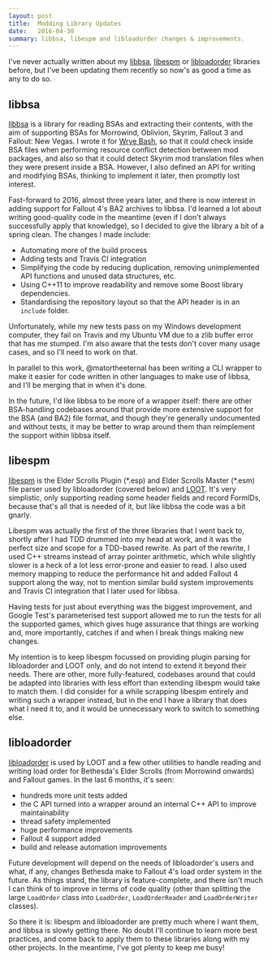 ```yaml
---
layout: post
title:  Modding Library Updates
date:   2016-04-30
summary: libbsa, libespm and libloadorder changes & improvements.
---
```


I've never actually written about my [libbsa](https://github.com/WrinklyNinja/libbsa), [libespm](https://github.com/WrinklyNinja/libespm) or [libloadorder](https://github.com/WrinklyNinja/libloadorder) libraries before, but I've been updating them recently so now's as good a time as any to do so.

## libbsa

[libbsa](https://github.com/WrinklyNinja/libbsa) is a library for reading BSAs and extracting their contents, with the aim of supporting BSAs for Morrowind, Oblivion, Skyrim, Fallout 3 and Fallout: New Vegas. I wrote it for [Wrye Bash](https://github.com/wrye-bash/wrye-bash), so that it could check inside BSA files when performing resource conflict detection between mod packages, and also so that it could detect Skyrim mod translation files when they were present inside a BSA. However, I also defined an API for writing and modifying BSAs, thinking to implement it later, then promptly lost interest.

Fast-forward to 2016, almost three years later, and there is now interest in adding support for Fallout 4's BA2 archives to libbsa. I'd learned a lot about writing good-quality code in the meantime (even if I don't always successfully apply that knowledge), so I decided to give the library a bit of a spring clean. The changes I made include:

* Automating more of the build process
* Adding tests and Travis CI integration
* Simplifying the code by reducing duplication, removing unimplemented API functions and unused data structures, etc.
* Using C++11 to improve readability and remove some Boost library dependencies.
* Standardising the repository layout so that the API header is in an `include` folder.

Unfortunately, while my new tests pass on my Windows development computer, they fail on Travis and my Ubuntu VM due to a zlib buffer error that has me stumped. I'm also aware that the tests don't cover many usage cases, and so I'll need to work on that.

In parallel to this work, @matortheeternal has been writing a CLI wrapper to make it easier for code written in other languages to make use of libbsa, and I'll be merging that in when it's done.

In the future, I'd like libbsa to be more of a wrapper itself: there are other BSA-handling codebases around that provide more extensive support for the BSA (and BA2) file format, and though they're generally undocumented and without tests, it may be better to wrap around them than reimplement the support within libbsa itself.

## libespm

[libespm](https://github.com/WrinklyNinja/libespm) is the Elder Scrolls Plugin (\*.esp) and Elder Scrolls Master (\*.esm) file parser used by libloadorder (covered below) and [LOOT](http://loot.github.io). It's very simplistic, only supporting reading some header fields and record FormIDs, because that's all that is needed of it, but like libbsa the code was a bit gnarly.

Libespm was actually the first of the three libraries that I went back to, shortly after I had TDD drummed into my head at work, and it was the perfect size and scope for a TDD-based rewrite. As part of the rewrite, I used C++ streams instead of array pointer arithmetic, which while slightly slower is a heck of a lot less error-prone and easier to read. I also used memory mapping to reduce the performance hit and added Fallout 4 support along the way, not to mention similar build system improvements and Travis CI integration that I later used for libbsa.

Having tests for just about everything was the biggest improvement, and Google Test's parameterised test support allowed me to run the tests for all the supported games, which gives huge assurance that things are working and, more importantly, catches if and when I break things making new changes.

My intention is to keep libespm focussed on providing plugin parsing for libloadorder and LOOT only, and do not intend to extend it beyond their needs. There are other, more fully-featured, codebases around that could be adapted into libraries with less effort than extending libespm would take to match them. I did consider for a while scrapping libespm entirely and writing such a wrapper instead, but in the end I have a library that does what I need it to, and it would be unnecessary work to switch to something else.

## libloadorder

[libloadorder](https://github.com/WrinklyNinja/libloadorder) is used by LOOT and a few other utilities to handle reading and writing load order for Bethesda's Elder Scrolls (from Morrowind onwards) and Fallout games. In the last 6 months, it's seen:

* hundreds more unit tests added
* the C API turned into a wrapper around an internal C++ API to improve maintainability
* thread safety implemented
* huge performance improvements
* Fallout 4 support added
* build and release automation improvements

Future development will depend on the needs of libloadorder's users and what, if any, changes Bethesda make to Fallout 4's load order system in the future. As things stand, the library is feature-complete, and there isn't much I can think of to improve in terms of code quality (other than splitting the large `LoadOrder` class into `LoadOrder`, `LoadOrderReader` and `LoadOrderWriter` classes).

So there it is: libespm and libloadorder are pretty much where I want them, and libbsa is slowly getting there. No doubt I'll continue to learn more best practices, and come back to apply them to these libraries along with my other projects. In the meantime, I've got plenty to keep me busy!
